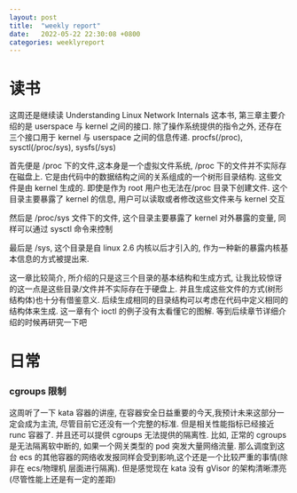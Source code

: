 ```yaml
---
layout: post
title:  "weekly report"
date:   2022-05-22 22:30:08 +0800
categories: weeklyreport
---
```


# 读书

这周还是继续读 Understanding Linux Network Internals 这本书, 第三章主要介绍的是 userspace 与 kernel 之间的接口. 除了操作系统提供的指令之外, 还存在三个接口用于 kernel 与 userspace 之间的信息传递. procfs(/proc), sysctl(/proc/sys), sysfs(/sys) 

首先便是 /proc 下的文件,这本身是一个虚拟文件系统, /proc 下的文件并不实际存在磁盘上. 它是由代码中的数据结构之间的关系组成的一个树形目录结构. 这些文件是由 kernel 生成的. 即使是作为 root 用户也无法在/proc 目录下创建文件. 这个目录主要暴露了 kernel 的信息, 用户可以读取或者修改这些文件来与 kernel 交互

然后是 /proc/sys 文件下的文件, 这个目录主要暴露了 kernel 对外暴露的变量, 同样可以通过 sysctl 命令来控制

最后是 /sys, 这个目录是自 linux 2.6 内核以后才引入的, 作为一种新的暴露内核基本信息的方式被提出来.


这一章比较简介, 所介绍的只是这三个目录的基本结构和生成方式, 让我比较惊讶的这一点是这些目录/文件并不实际存在于硬盘上. 并且生成这些文件的方式(树形结构体)也十分有借鉴意义. 后续生成相同的目录结构可以考虑在代码中定义相同的结构体来生成. 这一章有个 ioctl 的例子没有太看懂它的图解. 等到后续章节详细介绍的时候再研究一下吧


# 日常

### cgroups 限制

这周听了一下 kata 容器的讲座, 在容器安全日益重要的今天,我预计未来这部分一定会成为主流, 尽管目前它还没有一个完整的标准. 但是相关性能指标已经接近 runc 容器了. 并且还可以提供 cgroups 无法提供的隔离性. 比如, 正常的 cgroups 是无法隔离软中断的, 如果一个网关类型的 pod 突发大量网络流量. 那么调度到这台 ecs 的其他容器的网络收发报同样会受到影响,这个还是一个比较严重的事情(除非在 ecs/物理机 层面进行隔离). 但是感觉现在 kata 没有 gVisor 的架构清晰漂亮(尽管性能上还是有一定的差距)

